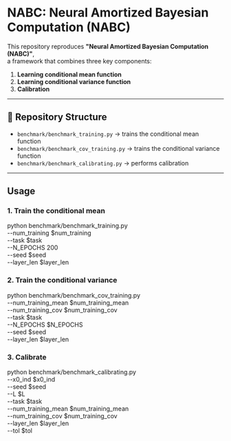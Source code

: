 # NABC: Neural Amortized Bayesian Computation (NABC)

This repository reproduces **"Neural Amortized Bayesian Computation (NABC)"**,  
a framework that combines three key components:

1. **Learning conditional mean function**  
2. **Learning conditional variance function**  
3. **Calibration**

---

## 📂 Repository Structure
- `benchmark/benchmark_training.py` → trains the conditional mean function  
- `benchmark/benchmark_cov_training.py` → trains the conditional variance function  
- `benchmark/benchmark_calibrating.py` → performs calibration  

---

## Usage

### 1. Train the conditional mean
python benchmark/benchmark_training.py \
    --num_training $num_training \
    --task $task \
    --N_EPOCHS 200 \
    --seed $seed \
    --layer_len $layer_len

### 2. Train the conditional variance
python benchmark/benchmark_cov_training.py \
    --num_training_mean $num_training_mean \
    --num_training_cov $num_training_cov \
    --task $task \
    --N_EPOCHS $N_EPOCHS \
    --seed $seed \
    --layer_len $layer_len

### 3. Calibrate
python benchmark/benchmark_calibrating.py \
    --x0_ind $x0_ind \
    --seed $seed \
    --L $L \
    --task $task \
    --num_training_mean $num_training_mean \
    --num_training_cov $num_training_cov \
    --layer_len $layer_len \
    --tol $tol
